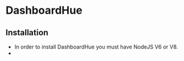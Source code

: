# DashboardHue
## Installation
- In order to install DashboardHue you must have NodeJS V6 or V8.
- 
